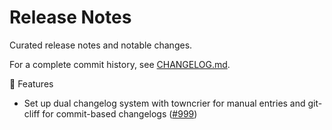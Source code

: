 # Release Notes

Curated release notes and notable changes.

For a complete commit history, see [CHANGELOG.md](CHANGELOG.md).

<!-- towncrier release notes start -->
🚀 Features


- Set up dual changelog system with towncrier for manual entries and git-cliff for commit-based changelogs ([#999](https://github.com/prim8/haive/issues/999))
